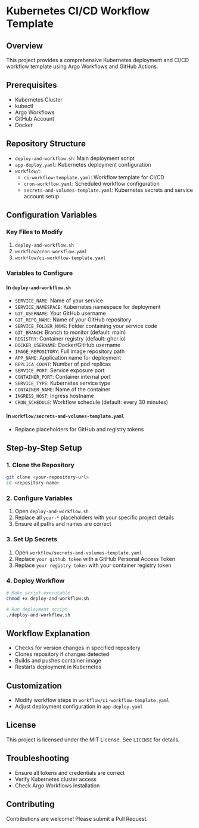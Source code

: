 # Kubernetes CI/CD Workflow Template

## Overview
This project provides a comprehensive Kubernetes deployment and CI/CD workflow template using Argo Workflows and GitHub Actions.

## Prerequisites
- Kubernetes Cluster
- kubectl
- Argo Workflows
- GitHub Account
- Docker

## Repository Structure
- `deploy-and-workflow.sh`: Main deployment script
- `app-deploy.yaml`: Kubernetes deployment configuration
- `workflow/`:
  - `ci-workflow-template.yaml`: Workflow template for CI/CD
  - `cron-workflow.yaml`: Scheduled workflow configuration
  - `secrets-and-volumes-template.yaml`: Kubernetes secrets and service account setup

## Configuration Variables

### Key Files to Modify
1. `deploy-and-workflow.sh`
2. `workflow/cron-workflow.yaml`
3. `workflow/ci-workflow-template.yaml`

### Variables to Configure

#### In `deploy-and-workflow.sh`
- `SERVICE_NAME`: Name of your service
- `SERVICE_NAMESPACE`: Kubernetes namespace for deployment
- `GIT_USERNAME`: Your GitHub username
- `GIT_REPO_NAME`: Name of your GitHub repository
- `SERVICE_FOLDER_NAME`: Folder containing your service code
- `GIT_BRANCH`: Branch to monitor (default: main)
- `REGISTRY`: Container registry (default: ghcr.io)
- `DOCKER_USERNAME`: Docker/GitHub username
- `IMAGE_REPOSITORY`: Full image repository path
- `APP_NAME`: Application name for deployment
- `REPLICA_COUNT`: Number of pod replicas
- `SERVICE_PORT`: Service exposure port
- `CONTAINER_PORT`: Container internal port
- `SERVICE_TYPE`: Kubernetes service type
- `CONTAINER_NAME`: Name of the container
- `INGRESS_HOST`: Ingress hostname
- `CRON_SCHEDULE`: Workflow schedule (default: every 30 minutes)

#### In `workflow/secrets-and-volumes-template.yaml`
- Replace placeholders for GitHub and registry tokens

## Step-by-Step Setup

### 1. Clone the Repository
```bash
git clone <your-repository-url>
cd <repository-name>
```

### 2. Configure Variables
1. Open `deploy-and-workflow.sh`
2. Replace all `your-*` placeholders with your specific project details
3. Ensure all paths and names are correct

### 3. Set Up Secrets
1. Open `workflow/secrets-and-volumes-template.yaml`
2. Replace `your github token` with a GitHub Personal Access Token
3. Replace `your registry token` with your container registry token

### 4. Deploy Workflow
```bash
# Make script executable
chmod +x deploy-and-workflow.sh

# Run deployment script
./deploy-and-workflow.sh
```

## Workflow Explanation
- Checks for version changes in specified repository
- Clones repository if changes detected
- Builds and pushes container image
- Restarts deployment in Kubernetes

## Customization
- Modify workflow steps in `workflow/ci-workflow-template.yaml`
- Adjust deployment configuration in `app-deploy.yaml`

## License
This project is licensed under the MIT License. See `LICENSE` for details.

## Troubleshooting
- Ensure all tokens and credentials are correct
- Verify Kubernetes cluster access
- Check Argo Workflows installation

## Contributing
Contributions are welcome! Please submit a Pull Request.
